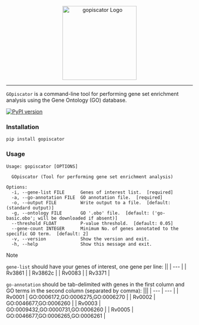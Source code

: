 <p align="center">
  <img src="logo.png" alt="gopiscator Logo" height=200>
</p>
<hr>

`GOpiscator` is a command-line tool for performing gene set enrichment analysis using the Gene Ontology (GO) database.

[![PyPI version](https://badge.fury.io/py/gopiscator.svg)](https://badge.fury.io/py/gopiscator)
### Installation

```
pip install gopiscator
```

### Usage

```
Usage: gopiscator [OPTIONS]

  GOpiscator (Tool for performing gene set enrichment analysis)

Options:
  -i, --gene-list FILE      Genes of interest list.  [required]
  -a, --go-annotation FILE  GO annotation file.  [required]
  -o, --output FILE         Write output to a file.  [default: (standard output)]
  -g, --ontology FILE       GO '.obo' file.  [default: ('go-basic.obo'; will be downloaded if absent)]
  --threshold FLOAT         P-value threshold.  [default: 0.05]
  --gene-count INTEGER      Minimum No. of genes annotated to the specific GO term.  [default: 2]
  -v, --version             Show the version and exit.
  -h, --help                Show this message and exit.
```
> [!NOTE]
> `gene-list` should have your genes of interest, one gene per line:
> ||
>| --- |
>| Rv3861 |
>| Rv3862c |
>| Rv0083 |
>| Rv3371 |
>
> `go-annotation` should be tab-delimited with genes in the first column and GO terms in the second column (separated by comma):
> |||
>| --- | --- |
>| Rv0001 |	GO:0006172,GO:0006275,GO:0006270 |
>| Rv0002 |	GO:0046677,GO:0006260 |
>| Rv0003 |	GO:0009432,GO:0000731,GO:0006260 |
>| Rv0005 |	GO:0046677,GO:0006265,GO:0006261 |
